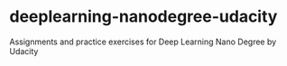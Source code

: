 # deeplearning-nanodegree-udacity
Assignments and practice exercises for Deep Learning Nano Degree by Udacity
